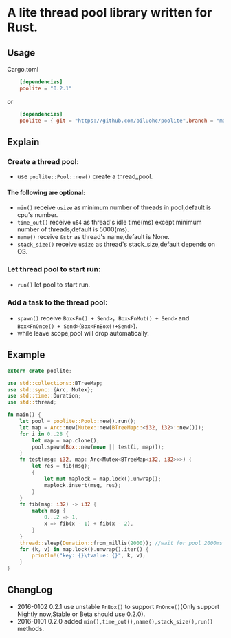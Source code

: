 # A lite thread pool library written for Rust. 

## Usage
Cargo.toml

```toml
    [dependencies]
    poolite = "0.2.1"
```
or
```toml
    [dependencies]  
    poolite = { git = "https://github.com/biluohc/poolite",branch = "master", version = "0.2.1" }
```

## Explain
### Create a thread pool: 
* use `poolite::Pool::new()` create a thread_pool. 

#### The following are optional: 
* `min()` receive `usize` as minimum number of threads in pool,default is cpu's number.
* `time_out()` receive `u64` as thread's idle time(ms) except minimum number of threads,default is 5000(ms).
* `name()` receive `&str` as thread's name,default is None.
* `stack_size()` receive `usize` as thread's stack_size,default depends on OS.

### Let thread pool to start run:
* `run()` let pool to start run.   

### Add a task to the thread pool: 
* `spawn()` receive `Box<Fn() + Send>`，`Box<FnMut() + Send>` and `Box<FnOnce() + Send>`(`Box<FnBox()+Send>`).  
* while leave scope,pool will drop automatically.  

## Example  
```Rust
extern crate poolite;

use std::collections::BTreeMap;
use std::sync::{Arc, Mutex};
use std::time::Duration;
use std::thread;

fn main() {
    let pool = poolite::Pool::new().run();
    let map = Arc::new(Mutex::new(BTreeMap::<i32, i32>::new()));
    for i in 0..28 {
        let map = map.clone();
        pool.spawn(Box::new(move || test(i, map)));
    }
    fn test(msg: i32, map: Arc<Mutex<BTreeMap<i32, i32>>>) {
        let res = fib(msg);
        {
            let mut maplock = map.lock().unwrap();
            maplock.insert(msg, res);
        }
    }
    fn fib(msg: i32) -> i32 {
        match msg {
            0...2 => 1,
            x => fib(x - 1) + fib(x - 2),
        }
    }
    thread::sleep(Duration::from_millis(2000)); //wait for pool 2000ms
    for (k, v) in map.lock().unwrap().iter() {
        println!("key: {}\tvalue: {}", k, v);
    }
}
```
## ChangLog
* 2016-0102 0.2.1 use unstable `FnBox()` to support `FnOnce()`(Only support Nightly now,Stable or Beta should use 0.2.0).
* 2016-0101 0.2.0 added `min(),time_out(),name(),stack_size(),run()` methods.